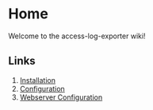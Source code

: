 # Home

Welcome to the access-log-exporter wiki!

## Links

1. [Installation](Installation)
2. [Configuration](Configuration)
3. [Webserver Configuration](Webserver)

